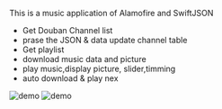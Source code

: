 This is a music application of Alamofire and SwiftJSON

- Get Douban Channel list 
- prase the JSON & data update channel table
- Get playlist
- download music data and picture
- play music,display picture, slider,timming
- auto download & play nex

![demo](https://raw.githubusercontent.com/DingSoung/music/master/demo1.png)
![demo](https://raw.githubusercontent.com/DingSoung/music/master/demo2.png)